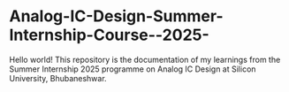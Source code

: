 # Analog-IC-Design-Summer-Internship-Course--2025-
Hello world! This repository is the documentation of my learnings from the Summer Internship 2025 programme on Analog IC Design at Silicon University, Bhubaneshwar.
